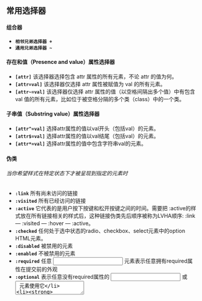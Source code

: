 ## 常用选择器
#### 组合器
* __`相邻兄弟选择器 +`__
* __`通用兄弟选择器 ~`__
#### 存在和值（Presence and value）属性选择器
* __`[attr]`__ 该选择器选择包含 attr 属性的所有元素，不论 attr 的值为何。
* __`[attr=val]`__ 该选择器仅选择 attr 属性被赋值为 val 的所有元素。
* __`[attr~=val]`__ 该选择器仅选择 attr 属性的值（以空格间隔出多个值）中有包含 val 值的所有元素，比如位于被空格分隔的多个类（class）中的一个类。
#### 子串值（Substring value）属性选择器
* __`[attr^=val]`__ 选择attr属性的值以val开头（包括val）的元素。
* __`[attr$=val]`__ 选择attr属性的值以val结尾（包括val）的元素。
* __`[attr*=val]`__ 选择attr属性的值中包含字符串val的元素。
#### 伪类
###### 当你希望样式在特定状态下才被呈现到指定的元素时
* __`:link`__ 所有尚未访问的链接
* __`:visited`__ 所有已经访问的链接
* __`:active`__ 它代表的是用户按下按键和松开按键之间的时间。需要把 :active的样式放在所有链接相关的样式后，这种链接伪类先后顺序被称为LVHA顺序: :link — :visited — :hover — :active。
* __`:checked`__ 任何处于选中状态的radio、checkbox、select元素中的option HTML元素。
* __`:disabled`__ 被禁用的元素
* __`:enabled`__ 不被禁用的元素
* __`:required`__  任意 <input> 元素表示任意拥有required属性在提交前的外观
* __`:optional`__  表示任意没有required属性的 <input> 或 <textarea> 元素使用它
* __`:read-only`__ 表示元素不可被用户编辑的状态
* __`:first-child`__ 一组兄弟元素中的第一个
* __`:last-child`__ 一组兄弟元素中的最后一个
* __`:first-of-type`__ 一组兄弟元素中其类型的第一个元素 作用应该和 __`:first-child`__ 相同
* __`:last-of-type`__ 一组兄弟元素中其类型的最后一个元素 作用应该和 __`:last-child`__ 相同
* __`:focus`__ 获取焦点的元素
* __`:invalid`__ 表示任何 <input> 或 <form> 元素的内容无法通过输入的类型设置的验证。
* __`:not(X)`__ 匹配不符合参数选择器X描述的元素
* __`:nth-child(n)`__ 匹配一组兄弟元素中第n个元素 n为正值
  * __`span:nth-child(-n+3)`__  匹配前三个子元素中的span元素。
* __`:nth-of-type(n)`__ 匹配一组兄弟元素中第n个元素 n为正值 作用与 __`:nth-child(n)`__ 相同
#### 伪元素
###### 伪元素前缀是两个冒号:: 
* __`::before`__ 行内元素 作为已选元素的第一个元素
* __`::after`__ 行内元素 作为已选元素的最后一个元素
* __`::first-letter`__ 一整块文字第一行的第一个字母
* __`::first-line`__ 一整块文字第一行
* __`::selection`__ 被用户高亮的部分(用鼠标选中等)

| 上一节 [设计代码结构](../chapter-01/design-code-structure.md) | 下一节 [CSS的值和单位](./css-value-and-unit.md) |
| ----------------------------------------------------------- | -------------------------------------------- |


